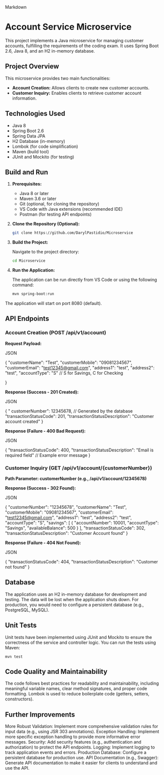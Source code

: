Markdown

# Account Service Microservice

This project implements a Java microservice for managing customer accounts, fulfilling the requirements of the coding exam.  It uses Spring Boot 2.6, Java 8, and an H2 in-memory database.

## Project Overview

This microservice provides two main functionalities:

* **Account Creation:** Allows clients to create new customer accounts.
* **Customer Inquiry:** Enables clients to retrieve customer account information.

## Technologies Used

* Java 8
* Spring Boot 2.6
* Spring Data JPA
* H2 Database (in-memory)
* Lombok (for code simplification)
* Maven (build tool)
* JUnit and Mockito (for testing)

## Build and Run

1. **Prerequisites:**
    * Java 8 or later
    * Maven 3.6 or later
    * Git (optional, for cloning the repository)
    * VS Code with Java extensions (recommended IDE)
    * Postman (for testing API endpoints)

2. **Clone the Repository (Optional):**
   ```bash
   git clone https://github.com/DarylPastidio/Microservice

3. **Build the Project:**
        
    Navigate to the project directory:
    ```bash
    cd Microservice
4. **Run the Application:**

    The application can be run directly from VS Code or using the following command:
    ```bash
    mvn spring-boot:run
    
The application will start on port 8080 (default).

## API Endpoints
### Account Creation (POST /api/v1/account)

**Request Payload:**

JSON

{
  "customerName": "Test",
  "customerMobile": "09081234567",
  "customerEmail": "test12345@gmail.com",
  "address1": "test",
  "address2": "test",
  "accountType": "S"  // S for Savings, C for Checking

}

**Response (Success - 201 Created):**

JSON

{
  " customerNumber": 12345678, // Generated by the database
  "transactionStatusCode": 201,
  "transactionStatusDescription": "Customer account created"
}

**Response (Failure - 400 Bad Request):**

JSON

{
  "transactionStatusCode": 400,
  "transactionStatusDescription": "Email is required field" // Example error message
}

### Customer Inquiry (GET /api/v1/account/{customerNumber})
**Path Parameter: customerNumber (e.g., /api/v1/account/12345678)**

**Response (Success - 302 Found):**

JSON

{
  "customerNumber": "12345678",
  "customerName": "Test",
  "customerMobile": "09081234567",
  "customerEmail": "test12345@gmail.com",
  "address1": "test",
  "address2": "test",
  "accountType": "S",
  "savings": [
    {
      "accountNumber": 10001,
      "accountType": "Savings",
      "availableBalance": 500
    }
  ],
  "transactionStatusCode": 302,
  "transactionStatusDescription": "Customer Account found"
}

**Response (Failure - 404 Not Found):**

JSON

{
  "transactionStatusCode": 404,
  "transactionStatusDescription": "Customer not found"
}

## Database
The application uses an H2 in-memory database for development and testing.  The data will be lost when the application shuts down.  For production, you would need to configure a persistent database (e.g., PostgreSQL, MySQL).

## Unit Tests
Unit tests have been implemented using JUnit and Mockito to ensure the correctness of the service and controller logic.  You can run the tests using Maven:

    mvn test

## Code Quality and Maintainability
The code follows best practices for readability and maintainability, including meaningful variable names, clear method signatures, and proper code formatting.  Lombok is used to reduce boilerplate code (getters, setters, constructors).

## Further Improvements
More Robust Validation: Implement more comprehensive validation rules for input data (e.g., using JSR 303 annotations).
Exception Handling: Implement more specific exception handling to provide more informative error messages.
Security: Add security features (e.g., authentication and authorization) to protect the API endpoints.
Logging: Implement logging to track application events and errors.
Production Database: Configure a persistent database for production use.
API Documentation (e.g., Swagger): Generate API documentation to make it easier for clients to understand and use the API.
